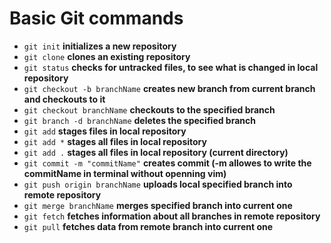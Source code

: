 # Basic Git commands #
* `git init`
**initializes a new repository**
* `git clone`
**clones an existing repository**
* `git status`
**checks for untracked files, to see what is changed in local repository**
* `git checkout -b branchName`
**creates new branch from current branch and checkouts to it**
* `git checkout branchName`
**checkouts to the specified branch**
* `git branch -d branchName`
**deletes the specified branch**
* `git add`
**stages files in local repository**
* `git add *`
**stages all files in local repository**  
* `git add .`
**stages all files in local repository (current directory)**
* `git commit -m "commitName"`
**creates commit (-m allowes to write the commitName in terminal without openning vim)**
* `git push origin branchName`
**uploads local specified branch into remote repository**
* `git merge branchName`
**merges specified branch into current one**
* `git fetch`
**fetches information about all branches in remote repository**
* `git pull`
**fetches data from remote branch into current one**